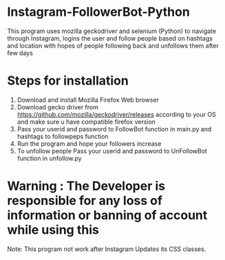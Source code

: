 # Instagram-FollowerBot-Python
This program uses mozilla geckodriver and selenium (Python) to navigate through Instagram, logins the user and follow people based on hashtags and location with hopes of people following back and unfollows them after few days

# Steps for installation
  1. Download and install Mozilla Firefox Web browser
  2. Download gecko driver from https://github.com/mozilla/geckodriver/releases according to your OS and make sure u have compatible firefox version
  3. Pass your userid and password to FollowBot function in main.py and hashtags to followpeps function
  4. Run the program and hope your followers increase
  5. To unfollow people Pass your userid and password to UnFollowBot function in unfollow.py
  

# Warning : The Developer is responsible for any loss of information or banning of account while using this
Note: This program not work after Instagram Updates its CSS classes.
